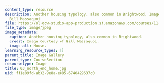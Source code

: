 ```yaml
---
content_type: resource
description: Another housing typology, also common in Brightwood. Image Courtesy of
  Bill Massaquoi.
file: https://ol-ocw-studio-app-production.s3.amazonaws.com/courses/11-945-springfield-studio-fall-2005/ff1e09fdab329e8ae8856740429637c0_03_north_end_home.jpg
file_type: image/jpeg
image_metadata:
  caption: Another housing typology, also common in Brightwood.
  credit: Image Courtesy of Bill Massaquoi.
  image-alt: House.
learning_resource_types: []
parent_title: Image Gallery
parent_type: CourseSection
resourcetype: Image
title: 03_north_end_home.jpg
uid: ff1e09fd-ab32-9e8a-e885-6740429637c0
---
```

